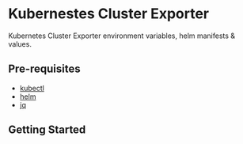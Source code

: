 # Kubernestes Cluster Exporter 

Kubernetes Cluster Exporter environment variables, helm manifests & values.

## Pre-requisites

-   [kubectl](https://kubernetes.io/docs/tasks/tools/install-kubectl/)
-   [helm](https://helm.sh/docs/intro/install/)
-   [jq](https://stedolan.github.io/jq/download/)

## Getting Started 
